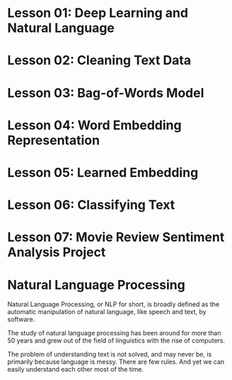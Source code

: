 # Lesson 01: Deep Learning and Natural Language <br>
# Lesson 02: Cleaning Text Data<br>
# Lesson 03: Bag-of-Words Model<br>
# Lesson 04: Word Embedding Representation<br>
# Lesson 05: Learned Embedding<br>
# Lesson 06: Classifying Text<br>
# Lesson 07: Movie Review Sentiment Analysis Project<br>

# Natural Language Processing
Natural Language Processing, or NLP for short, is broadly defined as the automatic manipulation of natural language, like speech and text, by software.

The study of natural language processing has been around for more than 50 years and grew out of the field of linguistics with the rise of computers.

The problem of understanding text is not solved, and may never be, is primarily because language is messy. There are few rules. And yet we can easily understand each other most of the time.
